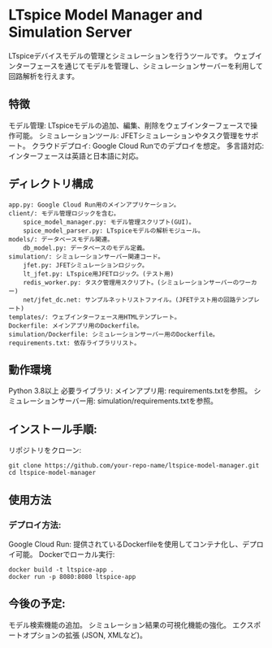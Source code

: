 

# LTspice Model Manager and Simulation Server

LTspiceデバイスモデルの管理とシミュレーションを行うツールです。
ウェブインターフェースを通じてモデルを管理し、シミュレーションサーバーを利用して回路解析を行えます。

## 特徴

モデル管理: LTspiceモデルの追加、編集、削除をウェブインターフェースで操作可能。
シミュレーションツール: JFETシミュレーションやタスク管理をサポート。
クラウドデプロイ: Google Cloud Runでのデプロイを想定。
多言語対応: インターフェースは英語と日本語に対応。

## ディレクトリ構成

    app.py: Google Cloud Run用のメインアプリケーション。
    client/: モデル管理ロジックを含む。
        spice_model_manager.py: モデル管理スクリプト(GUI)。
        spice_model_parser.py: LTspiceモデルの解析モジュール。
    models/: データベースモデル関連。
        db_model.py: データベースのモデル定義。
    simulation/: シミュレーションサーバー関連コード。
        jfet.py: JFETシミュレーションロジック。
        lt_jfet.py: LTspice用JFETロジック。(テスト用)
        redis_worker.py: タスク管理用スクリプト。(シミュレーションサーバーのワーカー)
        net/jfet_dc.net: サンプルネットリストファイル。(JFETテスト用の回路テンプレート)
    templates/: ウェブインターフェース用HTMLテンプレート。
    Dockerfile: メインアプリ用のDockerfile。
    simulation/Dockerfile: シミュレーションサーバー用のDockerfile。
    requirements.txt: 依存ライブラリリスト。

## 動作環境

Python 3.8以上
必要ライブラリ:
    メインアプリ用: requirements.txtを参照。
    シミュレーションサーバー用: simulation/requirements.txtを参照。

## インストール手順:

リポジトリをクローン: 


    git clone https://github.com/your-repo-name/ltspice-model-manager.git
    cd ltspice-model-manager


## 使用方法

### デプロイ方法:

Google Cloud Run: 提供されているDockerfileを使用してコンテナ化し、デプロイ可能。
Dockerでローカル実行:

    docker build -t ltspice-app .
    docker run -p 8080:8080 ltspice-app

## 今後の予定:

モデル検索機能の追加。
シミュレーション結果の可視化機能の強化。
エクスポートオプションの拡張 (JSON, XMLなど)。